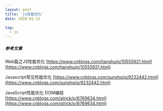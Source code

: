 ```yaml
---
layout: post
title: 'js性能优化'
date: 2020-01-13

tag:
  - js
---
```


##### 参考文章
Web篇之JS性能优化
[https://www.cnblogs.com/tianshu/p/10555921.html](https://www.cnblogs.com/tianshu/p/10555921.html)

Javascript常见性能优化
[https://www.cnblogs.com/sunshq/p/9232442.html](https://www.cnblogs.com/sunshq/p/9232442.html)

JavaScript性能优化 DOM编程
[https://www.cnblogs.com/strick/p/6769634.html](https://www.cnblogs.com/strick/p/6769634.html)

